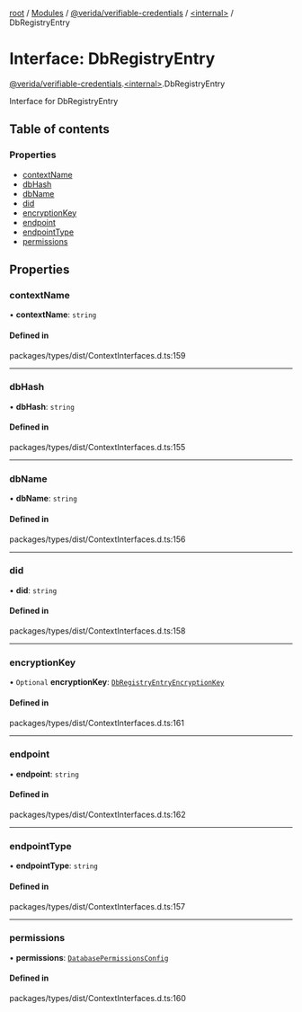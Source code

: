 [root](../README.md) / [Modules](../modules.md) / [@verida/verifiable-credentials](../modules/verida_verifiable_credentials.md) / [<internal\>](../modules/verida_verifiable_credentials._internal_.md) / DbRegistryEntry

# Interface: DbRegistryEntry

[@verida/verifiable-credentials](../modules/verida_verifiable_credentials.md).[<internal\>](../modules/verida_verifiable_credentials._internal_.md).DbRegistryEntry

Interface for DbRegistryEntry

## Table of contents

### Properties

- [contextName](verida_verifiable_credentials._internal_.DbRegistryEntry.md#contextname)
- [dbHash](verida_verifiable_credentials._internal_.DbRegistryEntry.md#dbhash)
- [dbName](verida_verifiable_credentials._internal_.DbRegistryEntry.md#dbname)
- [did](verida_verifiable_credentials._internal_.DbRegistryEntry.md#did)
- [encryptionKey](verida_verifiable_credentials._internal_.DbRegistryEntry.md#encryptionkey)
- [endpoint](verida_verifiable_credentials._internal_.DbRegistryEntry.md#endpoint)
- [endpointType](verida_verifiable_credentials._internal_.DbRegistryEntry.md#endpointtype)
- [permissions](verida_verifiable_credentials._internal_.DbRegistryEntry.md#permissions)

## Properties

### contextName

• **contextName**: `string`

#### Defined in

packages/types/dist/ContextInterfaces.d.ts:159

___

### dbHash

• **dbHash**: `string`

#### Defined in

packages/types/dist/ContextInterfaces.d.ts:155

___

### dbName

• **dbName**: `string`

#### Defined in

packages/types/dist/ContextInterfaces.d.ts:156

___

### did

• **did**: `string`

#### Defined in

packages/types/dist/ContextInterfaces.d.ts:158

___

### encryptionKey

• `Optional` **encryptionKey**: [`DbRegistryEntryEncryptionKey`](verida_verifiable_credentials._internal_.DbRegistryEntryEncryptionKey.md)

#### Defined in

packages/types/dist/ContextInterfaces.d.ts:161

___

### endpoint

• **endpoint**: `string`

#### Defined in

packages/types/dist/ContextInterfaces.d.ts:162

___

### endpointType

• **endpointType**: `string`

#### Defined in

packages/types/dist/ContextInterfaces.d.ts:157

___

### permissions

• **permissions**: [`DatabasePermissionsConfig`](verida_verifiable_credentials._internal_.DatabasePermissionsConfig.md)

#### Defined in

packages/types/dist/ContextInterfaces.d.ts:160
